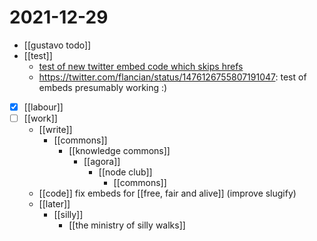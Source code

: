 # 2021-12-29

- [[gustavo todo]]
- [[test]]
  - <a href="https://twitter.com/flancian/status/1476126755807191047">test of new twitter embed code which skips hrefs</a>
  - https://twitter.com/flancian/status/1476126755807191047: test of embeds presumably working :)
- [x] [[labour]]
- [ ] [[work]]
  - [[write]]
    - [[commons]] 
      - [[knowledge commons]]
        - [[agora]]
          - [[node club]]
            - [[commons]]
  - [[code]] fix embeds for [[free, fair and alive]] (improve slugify)
  - [[later]]
    - [[silly]]
      - [[the ministry of silly walks]]